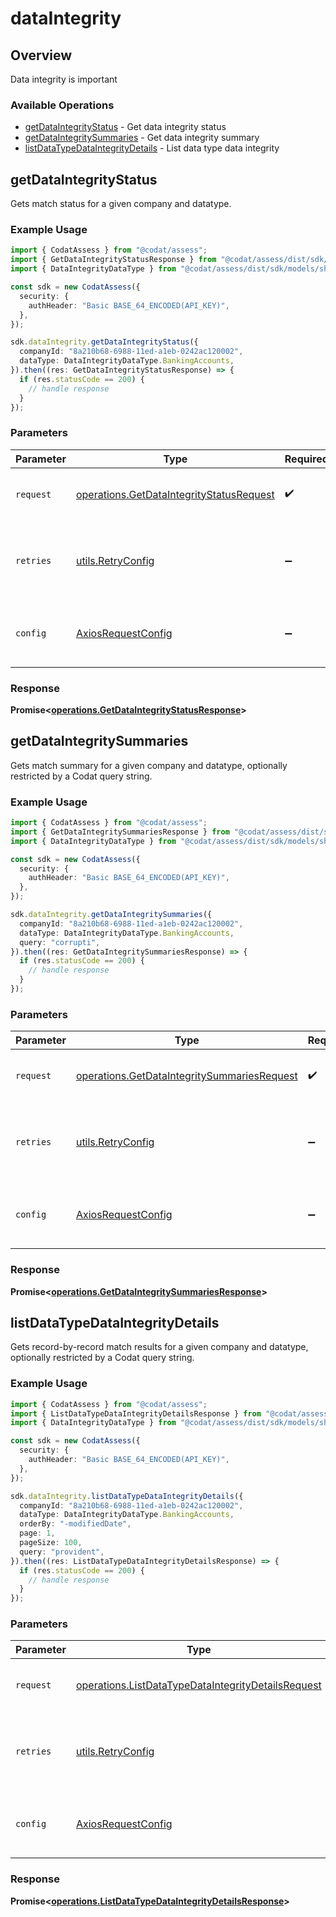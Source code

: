 # dataIntegrity

## Overview

Data integrity is important

### Available Operations

* [getDataIntegrityStatus](#getdataintegritystatus) - Get data integrity status
* [getDataIntegritySummaries](#getdataintegritysummaries) - Get data integrity summary
* [listDataTypeDataIntegrityDetails](#listdatatypedataintegritydetails) - List data type data integrity

## getDataIntegrityStatus

Gets match status for a given company and datatype.

### Example Usage

```typescript
import { CodatAssess } from "@codat/assess";
import { GetDataIntegrityStatusResponse } from "@codat/assess/dist/sdk/models/operations";
import { DataIntegrityDataType } from "@codat/assess/dist/sdk/models/shared";

const sdk = new CodatAssess({
  security: {
    authHeader: "Basic BASE_64_ENCODED(API_KEY)",
  },
});

sdk.dataIntegrity.getDataIntegrityStatus({
  companyId: "8a210b68-6988-11ed-a1eb-0242ac120002",
  dataType: DataIntegrityDataType.BankingAccounts,
}).then((res: GetDataIntegrityStatusResponse) => {
  if (res.statusCode == 200) {
    // handle response
  }
});
```

### Parameters

| Parameter                                                                                            | Type                                                                                                 | Required                                                                                             | Description                                                                                          |
| ---------------------------------------------------------------------------------------------------- | ---------------------------------------------------------------------------------------------------- | ---------------------------------------------------------------------------------------------------- | ---------------------------------------------------------------------------------------------------- |
| `request`                                                                                            | [operations.GetDataIntegrityStatusRequest](../../models/operations/getdataintegritystatusrequest.md) | :heavy_check_mark:                                                                                   | The request object to use for the request.                                                           |
| `retries`                                                                                            | [utils.RetryConfig](../../models/utils/retryconfig.md)                                               | :heavy_minus_sign:                                                                                   | Configuration to override the default retry behavior of the client.                                  |
| `config`                                                                                             | [AxiosRequestConfig](https://axios-http.com/docs/req_config)                                         | :heavy_minus_sign:                                                                                   | Available config options for making requests.                                                        |


### Response

**Promise<[operations.GetDataIntegrityStatusResponse](../../models/operations/getdataintegritystatusresponse.md)>**


## getDataIntegritySummaries

Gets match summary for a given company and datatype, optionally restricted by a Codat query string.

### Example Usage

```typescript
import { CodatAssess } from "@codat/assess";
import { GetDataIntegritySummariesResponse } from "@codat/assess/dist/sdk/models/operations";
import { DataIntegrityDataType } from "@codat/assess/dist/sdk/models/shared";

const sdk = new CodatAssess({
  security: {
    authHeader: "Basic BASE_64_ENCODED(API_KEY)",
  },
});

sdk.dataIntegrity.getDataIntegritySummaries({
  companyId: "8a210b68-6988-11ed-a1eb-0242ac120002",
  dataType: DataIntegrityDataType.BankingAccounts,
  query: "corrupti",
}).then((res: GetDataIntegritySummariesResponse) => {
  if (res.statusCode == 200) {
    // handle response
  }
});
```

### Parameters

| Parameter                                                                                                  | Type                                                                                                       | Required                                                                                                   | Description                                                                                                |
| ---------------------------------------------------------------------------------------------------------- | ---------------------------------------------------------------------------------------------------------- | ---------------------------------------------------------------------------------------------------------- | ---------------------------------------------------------------------------------------------------------- |
| `request`                                                                                                  | [operations.GetDataIntegritySummariesRequest](../../models/operations/getdataintegritysummariesrequest.md) | :heavy_check_mark:                                                                                         | The request object to use for the request.                                                                 |
| `retries`                                                                                                  | [utils.RetryConfig](../../models/utils/retryconfig.md)                                                     | :heavy_minus_sign:                                                                                         | Configuration to override the default retry behavior of the client.                                        |
| `config`                                                                                                   | [AxiosRequestConfig](https://axios-http.com/docs/req_config)                                               | :heavy_minus_sign:                                                                                         | Available config options for making requests.                                                              |


### Response

**Promise<[operations.GetDataIntegritySummariesResponse](../../models/operations/getdataintegritysummariesresponse.md)>**


## listDataTypeDataIntegrityDetails

Gets record-by-record match results for a given company and datatype, optionally restricted by a Codat query string.

### Example Usage

```typescript
import { CodatAssess } from "@codat/assess";
import { ListDataTypeDataIntegrityDetailsResponse } from "@codat/assess/dist/sdk/models/operations";
import { DataIntegrityDataType } from "@codat/assess/dist/sdk/models/shared";

const sdk = new CodatAssess({
  security: {
    authHeader: "Basic BASE_64_ENCODED(API_KEY)",
  },
});

sdk.dataIntegrity.listDataTypeDataIntegrityDetails({
  companyId: "8a210b68-6988-11ed-a1eb-0242ac120002",
  dataType: DataIntegrityDataType.BankingAccounts,
  orderBy: "-modifiedDate",
  page: 1,
  pageSize: 100,
  query: "provident",
}).then((res: ListDataTypeDataIntegrityDetailsResponse) => {
  if (res.statusCode == 200) {
    // handle response
  }
});
```

### Parameters

| Parameter                                                                                                                | Type                                                                                                                     | Required                                                                                                                 | Description                                                                                                              |
| ------------------------------------------------------------------------------------------------------------------------ | ------------------------------------------------------------------------------------------------------------------------ | ------------------------------------------------------------------------------------------------------------------------ | ------------------------------------------------------------------------------------------------------------------------ |
| `request`                                                                                                                | [operations.ListDataTypeDataIntegrityDetailsRequest](../../models/operations/listdatatypedataintegritydetailsrequest.md) | :heavy_check_mark:                                                                                                       | The request object to use for the request.                                                                               |
| `retries`                                                                                                                | [utils.RetryConfig](../../models/utils/retryconfig.md)                                                                   | :heavy_minus_sign:                                                                                                       | Configuration to override the default retry behavior of the client.                                                      |
| `config`                                                                                                                 | [AxiosRequestConfig](https://axios-http.com/docs/req_config)                                                             | :heavy_minus_sign:                                                                                                       | Available config options for making requests.                                                                            |


### Response

**Promise<[operations.ListDataTypeDataIntegrityDetailsResponse](../../models/operations/listdatatypedataintegritydetailsresponse.md)>**

